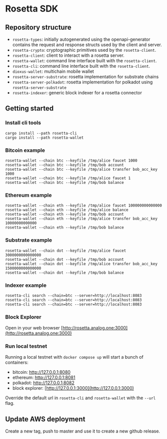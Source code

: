 # Rosetta SDK

## Repository structure

- `rosetta-types`: initially autogenerated using the openapi-generator contains the request and
response structs used by the client and server.
- `rosetta-crypto`: cryptographic primitives used by the `rosetta-client`.
- `rosetta-client`: client to interact with a rosetta server.
- `rosetta-wallet`: command line interface built with the `rosetta-client`.
- `rosetta-cli`: command line interface built with the `rosetta-client`.
- `dioxus-wallet`: multichain mobile wallet
- `rosetta-server-substrate`: rosetta implementation for substrate chains
- `rosetta-server-polkadot`: rosetta implementation for polkadot using `rosetta-server-substrate`
- `rosetta-indexer`: generic block indexer for a rosetta connector

## Getting started

### Install cli tools
```
cargo install --path rosetta-cli
cargo install --path rosetta-wallet
```

### Bitcoin example
```
rosetta-wallet --chain btc --keyfile /tmp/alice faucet 1000
rosetta-wallet --chain btc --keyfile /tmp/bob account
rosetta-wallet --chain btc --keyfile /tmp/alice transfer bob_acc_key 1000
rosetta-wallet --chain btc --keyfile /tmp/alice faucet 1
rosetta-wallet --chain btc --keyfile /tmp/bob balance
```

### Ethereum example
```
rosetta-wallet --chain eth --keyfile /tmp/alice faucet 100000000000000
rosetta-wallet --chain eth --keyfile /tmp/alice balance
rosetta-wallet --chain eth --keyfile /tmp/bob account
rosetta-wallet --chain eth --keyfile /tmp/alice transfer bob_acc_key 10000000000000
rosetta-wallet --chain eth --keyfile /tmp/bob balance
```

### Substrate example
```
rosetta-wallet --chain dot --keyfile /tmp/alice faucet 3000000000000000
rosetta-wallet --chain dot --keyfile /tmp/bob account
rosetta-wallet --chain dot --keyfile /tmp/alice transfer bob_acc_key 1500000000000000
rosetta-wallet --chain dot --keyfile /tmp/bob balance
```

### Indexer example
```
rosetta-cli search --chain=btc --server=http://localhost:8083
rosetta-cli search --chain=btc --server=http://localhost:8083
rosetta-cli search --chain=btc --server=http://localhost:8083
```

### Block Explorer
Open in your web browser [http://rosetta.analog.one:3000](http://rosetta.analog.one:3000)

### Run local testnet
Running a local testnet with `docker compose up` will start a bunch of containers:

- bitcoin: http://127.0.0.1:8080
- ethereum: http://127.0.0.1:8081
- polkadot: http://127.0.0.1:8082
- block explorer: [http://127.0.0.1:3000](http://127.0.0.1:3000)

Override the default url in `rosetta-cli` and `rosetta-wallet` with the `--url` flag.

## Update AWS deployment
Create a new tag, push to master and use it to create a new github release.
